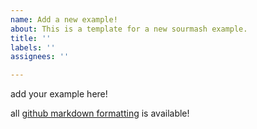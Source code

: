 ```yaml
---
name: Add a new example!
about: This is a template for a new sourmash example.
title: ''
labels: ''
assignees: ''

---
```


<!--
# yaml config options below.
---
frontpage: False # should it show up on front page?
priority: 999 # default priority 999 => in with all the rest :). 1 pushes it to top, etc.
---
-->

add your example here!

all [github markdown formatting](https://docs.github.com/en/get-started/writing-on-github/getting-started-with-writing-and-formatting-on-github/basic-writing-and-formatting-syntax) is available!
